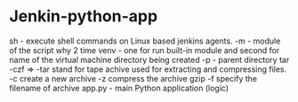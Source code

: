 # Jenkin-python-app
sh - execute shell commands on Linux based jenkins agents.
-m - module of the script
why 2 time venv - one for run built-in module and second for name of the virtual machine directory being created
-p - parent directory
tar -czf => 
            -tar stand for tape achive used for extracting and compressing files.
            -c create a new archive
            -z compress the archive gzip
            -f specify the filename of archive
app.py - main Python application (logic)

